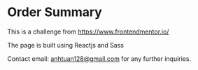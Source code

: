 # Order Summary

This is a challenge from https://www.frontendmentor.io/  

The page is built using Reactjs and Sass

Contact email: anhtuan128@gmail.com for any further inquiries.
